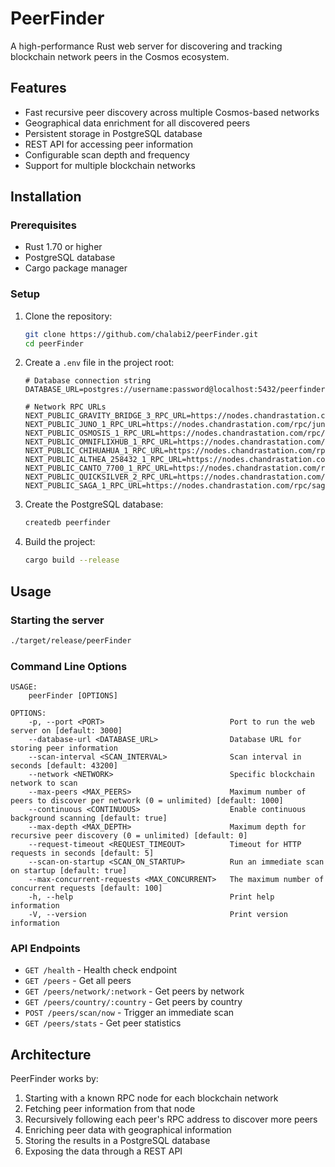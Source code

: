 # PeerFinder

A high-performance Rust web server for discovering and tracking blockchain network peers in the Cosmos ecosystem.

## Features

- Fast recursive peer discovery across multiple Cosmos-based networks
- Geographical data enrichment for all discovered peers
- Persistent storage in PostgreSQL database
- REST API for accessing peer information
- Configurable scan depth and frequency
- Support for multiple blockchain networks

## Installation

### Prerequisites

- Rust 1.70 or higher
- PostgreSQL database
- Cargo package manager

### Setup

1. Clone the repository:

   ```bash
   git clone https://github.com/chalabi2/peerFinder.git
   cd peerFinder
   ```

2. Create a `.env` file in the project root:

   ```
   # Database connection string
   DATABASE_URL=postgres://username:password@localhost:5432/peerfinder

   # Network RPC URLs
   NEXT_PUBLIC_GRAVITY_BRIDGE_3_RPC_URL=https://nodes.chandrastation.com/rpc/gravity/
   NEXT_PUBLIC_JUNO_1_RPC_URL=https://nodes.chandrastation.com/rpc/juno/
   NEXT_PUBLIC_OSMOSIS_1_RPC_URL=https://nodes.chandrastation.com/rpc/osmosis/
   NEXT_PUBLIC_OMNIFLIXHUB_1_RPC_URL=https://nodes.chandrastation.com/rpc/omniflix/
   NEXT_PUBLIC_CHIHUAHUA_1_RPC_URL=https://nodes.chandrastation.com/rpc/chihuahua/
   NEXT_PUBLIC_ALTHEA_258432_1_RPC_URL=https://nodes.chandrastation.com/rpc/althea/
   NEXT_PUBLIC_CANTO_7700_1_RPC_URL=https://nodes.chandrastation.com/rpc/canto/
   NEXT_PUBLIC_QUICKSILVER_2_RPC_URL=https://nodes.chandrastation.com/rpc/quicksilver/
   NEXT_PUBLIC_SAGA_1_RPC_URL=https://nodes.chandrastation.com/rpc/saga/
   ```

3. Create the PostgreSQL database:

   ```bash
   createdb peerfinder
   ```

4. Build the project:
   ```bash
   cargo build --release
   ```

## Usage

### Starting the server

```bash
./target/release/peerFinder
```

### Command Line Options

```
USAGE:
    peerFinder [OPTIONS]

OPTIONS:
    -p, --port <PORT>                            Port to run the web server on [default: 3000]
    --database-url <DATABASE_URL>                Database URL for storing peer information
    --scan-interval <SCAN_INTERVAL>              Scan interval in seconds [default: 43200]
    --network <NETWORK>                          Specific blockchain network to scan
    --max-peers <MAX_PEERS>                      Maximum number of peers to discover per network (0 = unlimited) [default: 1000]
    --continuous <CONTINUOUS>                    Enable continuous background scanning [default: true]
    --max-depth <MAX_DEPTH>                      Maximum depth for recursive peer discovery (0 = unlimited) [default: 0]
    --request-timeout <REQUEST_TIMEOUT>          Timeout for HTTP requests in seconds [default: 5]
    --scan-on-startup <SCAN_ON_STARTUP>          Run an immediate scan on startup [default: true]
    --max-concurrent-requests <MAX_CONCURRENT>   The maximum number of concurrent requests [default: 100]
    -h, --help                                   Print help information
    -V, --version                                Print version information
```

### API Endpoints

- `GET /health` - Health check endpoint
- `GET /peers` - Get all peers
- `GET /peers/network/:network` - Get peers by network
- `GET /peers/country/:country` - Get peers by country
- `POST /peers/scan/now` - Trigger an immediate scan
- `GET /peers/stats` - Get peer statistics

## Architecture

PeerFinder works by:

1. Starting with a known RPC node for each blockchain network
2. Fetching peer information from that node
3. Recursively following each peer's RPC address to discover more peers
4. Enriching peer data with geographical information
5. Storing the results in a PostgreSQL database
6. Exposing the data through a REST API

